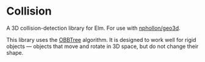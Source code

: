 Collision
=========

A 3D collision-detection library for Elm. For use with [nphollon/geo3d](http://package.elm-lang.org/packages/nphollon/geo3d/latest).

This library uses the [OBBTree](http://gamma.cs.unc.edu/SSV/obb.pdf) algorithm. It is designed to work well for rigid objects &mdash; objects that move and rotate in 3D space, but do not change their shape.
